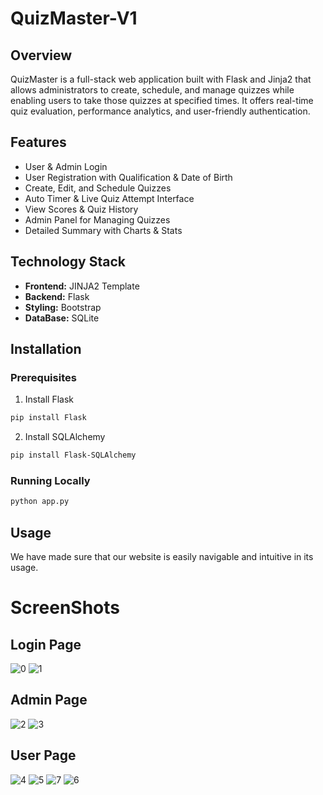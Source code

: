 # QuizMaster-V1

## Overview
QuizMaster is a full-stack web application built with Flask and Jinja2 that allows administrators to create, schedule, and manage quizzes while enabling users to take those quizzes at specified times. It offers real-time quiz evaluation, performance analytics, and user-friendly authentication.

## Features

- User & Admin Login  
- User Registration with Qualification & Date of Birth  
- Create, Edit, and Schedule Quizzes  
- Auto Timer & Live Quiz Attempt Interface  
- View Scores & Quiz History  
- Admin Panel for Managing Quizzes  
- Detailed Summary with Charts & Stats  

## Technology Stack
- **Frontend:** JINJA2 Template
- **Backend:** Flask
- **Styling:** Bootstrap
- **DataBase:** SQLite

## Installation
### Prerequisites
1. Install Flask
```bash
pip install Flask
```

2. Install SQLAlchemy
```bash
pip install Flask-SQLAlchemy
```


### Running Locally
```bash
python app.py
```

## Usage
We have made sure that our website is easily navigable and intuitive in its usage.

# ScreenShots
## Login Page

![0](https://github.com/user-attachments/assets/9bb845dc-0e4d-4a2b-80ab-c2ed790a03b6)
![1](https://github.com/user-attachments/assets/2d7dc5a3-6cfd-4dca-bf2f-c0b16d148818)
## Admin Page

![2](https://github.com/user-attachments/assets/f1b95d7b-a9d7-4df1-a169-930174954c36)
![3](https://github.com/user-attachments/assets/42936ac9-0ebb-44e4-8a02-91d0a6ea7cb2)
## User Page

![4](https://github.com/user-attachments/assets/1dbe7fbd-37d6-4d39-a0f9-fde1dabcc941)
![5](https://github.com/user-attachments/assets/a8ee9e35-a90b-4e62-b06e-4b46b091d7ff)
![7](https://github.com/user-attachments/assets/1dbd85c9-5a80-4810-81fa-304c277934fd)
![6](https://github.com/user-attachments/assets/81a6ba1a-2a89-42dc-b414-ad1a8fe7925d)
